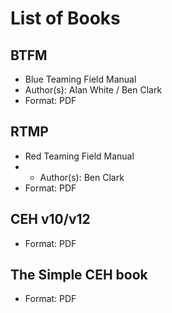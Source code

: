 # List of Books

## BTFM 
- Blue Teaming Field Manual
- Author(s): Alan White / Ben Clark
- Format: PDF

## RTMP 
- Red Teaming Field Manual
- - Author(s): Ben Clark
- Format: PDF

## CEH v10/v12
- Format: PDF

## The Simple CEH book
- Format: PDF
